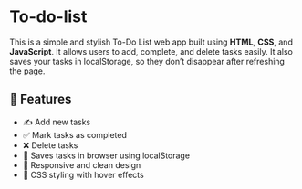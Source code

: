 # To-do-list
This is a simple and stylish To-Do List web app built using **HTML**, **CSS**, and **JavaScript**. It allows users to add, complete, and delete tasks easily. It also saves your tasks in localStorage, so they don’t disappear after refreshing the page.

## 🧩 Features

- ✍️ Add new tasks
- ✅ Mark tasks as completed
- ❌ Delete tasks
- 💾 Saves tasks in browser using localStorage
- 📱 Responsive and clean design
- 🎨 CSS styling with hover effects
